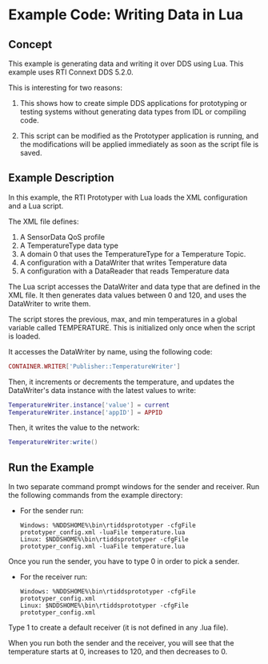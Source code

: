 # Example Code: Writing Data in Lua

## Concept

This example is generating data and writing it over DDS using Lua.  This example
uses RTI Connext DDS 5.2.0.

This is interesting for two reasons:

1.  This shows how to create simple DDS applications for prototyping or testing
    systems without generating data types from IDL or compiling code.

2.  This script can be modified as the Prototyper application is running, and
    the modifications will be applied immediately as soon as the script file is
    saved.

## Example Description

In this example, the RTI Prototyper with Lua loads the XML configuration and a
Lua script.

The XML file defines:

1.  A SensorData QoS profile
2.  A TemperatureType data type
3.  A domain 0 that uses the TemperatureType for a Temperature Topic.
4.  A configuration with a DataWriter that writes Temperature data
5.  A configuration with a DataReader that reads Temperature data

The Lua script accesses the DataWriter and data type that are defined in the XML
file.  It then generates data values between 0 and 120, and uses the DataWriter
to write them.

The script stores the previous, max, and min temperatures in a global variable
called TEMPERATURE.  This is initialized only once when the script is loaded.

It accesses the DataWriter by name, using the following code:

```lua
CONTAINER.WRITER['Publisher::TemperatureWriter']
```

Then, it increments or decrements the temperature, and updates the DataWriter's
data instance with the latest values to write:

```lua
TemperatureWriter.instance['value'] = current
TemperatureWriter.instance['appID'] = APPID
```

Then, it writes the value to the network:

```lua
TemperatureWriter:write()
```

## Run the Example

In two separate command prompt windows for the sender and receiver. Run the
following commands from the example directory:

-   For the sender run:

    ```plaintext
    Windows: %NDDSHOME%\bin\rtiddsprototyper -cfgFile prototyper_config.xml -luaFile temperature.lua
    Linux: $NDDSHOME%\bin\rtiddsprototyper -cfgFile prototyper_config.xml -luaFile temperature.lua
    ```

Once you run the sender, you have to type 0 in order to pick a sender.

-   For the receiver run:

    ```plaintext
    Windows: %NDDSHOME%\bin\rtiddsprototyper -cfgFile prototyper_config.xml
    Linux: $NDDSHOME%\bin\rtiddsprototyper -cfgFile prototyper_config.xml
    ```

Type 1 to create a default receiver (it is not defined in any .lua file).

When you run both the sender and the receiver, you will see that the temperature
starts at 0, increases to 120, and then decreases to 0.
